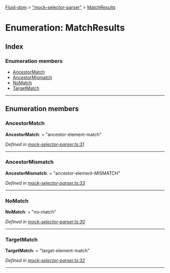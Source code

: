 [Fluid-dom](../README.md) > ["mock-selector-parser"](../modules/_mock_selector_parser_.md) > [MatchResults](../enums/_mock_selector_parser_.matchresults.md)

# Enumeration: MatchResults

## Index

### Enumeration members

* [AncestorMatch](_mock_selector_parser_.matchresults.md#ancestormatch)
* [AncestorMismatch](_mock_selector_parser_.matchresults.md#ancestormismatch)
* [NoMatch](_mock_selector_parser_.matchresults.md#nomatch)
* [TargetMatch](_mock_selector_parser_.matchresults.md#targetmatch)

---

## Enumeration members

<a id="ancestormatch"></a>

###  AncestorMatch

**AncestorMatch**:  = "ancestor-element-match"

*Defined in [mock-selector-parser.ts:31](https://github.com/WazzaMo/fluid-dom/blob/cb271c8/src/mock-selector-parser.ts#L31)*

___
<a id="ancestormismatch"></a>

###  AncestorMismatch

**AncestorMismatch**:  = "ancestor-element-MISMATCH"

*Defined in [mock-selector-parser.ts:33](https://github.com/WazzaMo/fluid-dom/blob/cb271c8/src/mock-selector-parser.ts#L33)*

___
<a id="nomatch"></a>

###  NoMatch

**NoMatch**:  = "no-match"

*Defined in [mock-selector-parser.ts:30](https://github.com/WazzaMo/fluid-dom/blob/cb271c8/src/mock-selector-parser.ts#L30)*

___
<a id="targetmatch"></a>

###  TargetMatch

**TargetMatch**:  = "target-element-match"

*Defined in [mock-selector-parser.ts:32](https://github.com/WazzaMo/fluid-dom/blob/cb271c8/src/mock-selector-parser.ts#L32)*

___

